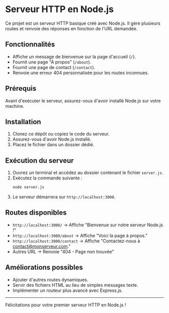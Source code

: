 # Serveur HTTP en Node.js

Ce projet est un serveur HTTP basique créé avec Node.js. Il gère plusieurs routes et renvoie des réponses en fonction de l'URL demandée.

## Fonctionnalités

- Affiche un message de bienvenue sur la page d'accueil (`/`).
- Fournit une page "À propos" (`/about`).
- Fournit une page de contact (`/contact`).
- Renvoie une erreur 404 personnalisée pour les routes inconnues.

## Prérequis

Avant d'exécuter le serveur, assurez-vous d'avoir installé Node.js sur votre machine.

## Installation

1. Clonez ce dépôt ou copiez le code du serveur.
2. Assurez-vous d'avoir Node.js installé.
3. Placez le fichier dans un dossier dédié.

## Exécution du serveur

1. Ouvrez un terminal et accédez au dossier contenant le fichier `server.js`.
2. Exécutez la commande suivante :
   ```bash
   node server.js
   ```
3. Le serveur démarrera sur `http://localhost:3000`.

## Routes disponibles

- `http://localhost:3000/` → Affiche "Bienvenue sur notre serveur Node.js !"
- `http://localhost:3000/about` → Affiche "Voici la page à propos."
- `http://localhost:3000/contact` → Affiche "Contactez-nous à contact@monserveur.com."
- Autres URL → Renvoie "404 - Page non trouvée"

## Améliorations possibles

- Ajouter d'autres routes dynamiques.
- Servir des fichiers HTML au lieu de simples messages texte.
- Implémenter un routeur plus avancé avec Express.js.

---

Félicitations pour votre premier serveur HTTP en Node.js ! 
